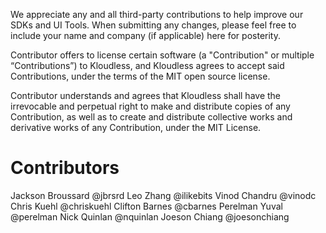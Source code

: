 We appreciate any and all third-party contributions to help improve our SDKs
and UI Tools. When submitting any changes, please feel free to include your
name and company (if applicable) here for posterity.


Contributor offers to license certain software (a "Contribution" or multiple
“Contributions”) to Kloudless, and Kloudless agrees to accept said
Contributions, under the terms of the MIT open source license. 

Contributor understands and agrees that Kloudless shall have the irrevocable
and perpetual right to make and distribute copies of any Contribution, as well
as to create and distribute collective works and derivative works of any
Contribution, under the MIT License.

# Contributors

Jackson Broussard @jbrsrd
Leo Zhang @ilikebits
Vinod Chandru @vinodc
Chris Kuehl @chriskuehl
Clifton Barnes @cbarnes
Perelman Yuval @perelman
Nick Quinlan @nquinlan
Joeson Chiang @joesonchiang
